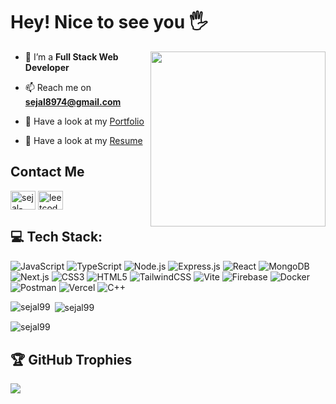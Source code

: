 

<h1 style="no-underline">Hey! Nice to see you 🖐️</h1>
 
 <img align='right' src="https://user-images.githubusercontent.com/59651136/113977552-6133d000-9860-11eb-8e0e-dd697f931273.gif" width="280">


- 🔭 I’m a **Full Stack Web Developer**

- 📫 Reach me on **sejal8974@gmail.com**

- 💬 Have a look at my [Portfolio](https://my-portfolio-sejal99.vercel.app/)
  
-  🔭 Have a look at my [Resume](https://drive.google.com/file/d/1_ZYhBf20TExJlfu7MqvUwJPPLbzw8T6I/view?usp=drivesdk)





<h2> Contact Me</h2>  
<p align="left">
<a href="https://linkedin.com/in/sejal-srivastava" target="blank"><img align="center" src="https://raw.githubusercontent.com/rahuldkjain/github-profile-readme-generator/master/src/images/icons/Social/linked-in-alt.svg" alt="sejal-srivastava" height="30" width="40" /></a>
<a href="https://leetcode.com/u/Sejal1299" target="blank">
  <img
    align="center"
    src="https://img.icons8.com/external-tal-revivo-color-tal-revivo/96/000000/external-level-up-your-coding-skills-and-quickly-land-a-job-logo-color-tal-revivo.png"
    alt="leetcode"
    height="30"
    width="40"
  />
</a>

</p>

## 💻 Tech Stack:
![JavaScript](https://img.shields.io/badge/javascript-%23323330.svg?style=for-the-badge&logo=javascript&logoColor=%23F7DF1E)
![TypeScript](https://img.shields.io/badge/typescript-%23007ACC.svg?style=for-the-badge&logo=typescript&logoColor=white)
![Node.js](https://img.shields.io/badge/node.js-6DA55F?style=for-the-badge&logo=node.js&logoColor=white)
![Express.js](https://img.shields.io/badge/express.js-%23404d59.svg?style=for-the-badge&logo=express&logoColor=%2361DAFB)
![React](https://img.shields.io/badge/react-%2320232a.svg?style=for-the-badge&logo=react&logoColor=%2361DAFB)
![MongoDB](https://img.shields.io/badge/MongoDB-%234ea94b.svg?style=for-the-badge&logo=mongodb&logoColor=white)
![Next.js](https://img.shields.io/badge/Next-black?style=for-the-badge&logo=next.js&logoColor=white)
![CSS3](https://img.shields.io/badge/css3-%231572B6.svg?style=for-the-badge&logo=css3&logoColor=white)
![HTML5](https://img.shields.io/badge/html5-%23E34F26.svg?style=for-the-badge&logo=html5&logoColor=white)
![TailwindCSS](https://img.shields.io/badge/tailwindcss-%2338B2AC.svg?style=for-the-badge&logo=tailwind-css&logoColor=white)
![Vite](https://img.shields.io/badge/vite-%23646CFF.svg?style=for-the-badge&logo=vite&logoColor=white) 
![Firebase](https://img.shields.io/badge/Firebase-039BE5?style=for-the-badge&logo=Firebase&logoColor=white)
![Docker](https://img.shields.io/badge/docker-%230db7ed.svg?style=for-the-badge&logo=docker&logoColor=white)
![Postman](https://img.shields.io/badge/Postman-FF6C37?style=for-the-badge&logo=postman&logoColor=white)
![Vercel](https://img.shields.io/badge/vercel-%23000000.svg?style=for-the-badge&logo=vercel&logoColor=white)
![C++](https://img.shields.io/badge/c++-%2300599C.svg?style=for-the-badge&logo=c%2B%2B&logoColor=white)



<p><img align="left" src="https://github-readme-stats.vercel.app/api/top-langs?username=sejal99&show_icons=true&locale=en&layout=compact" alt="sejal99" /></p>

<p>&nbsp;<img align="center" src="https://github-readme-stats.vercel.app/api?username=sejal99&show_icons=true&locale=en&count_private=true"" alt="sejal99" /></p>

<p><img align="center" src="https://github-readme-streak-stats.herokuapp.com/?user=sejal99&" alt="sejal99" /></p>


## 🏆 GitHub Trophies
![](https://github-profile-trophy.vercel.app/?username=sejal99&theme=flat&no-frame=false&no-bg=true&margin-w=4)

